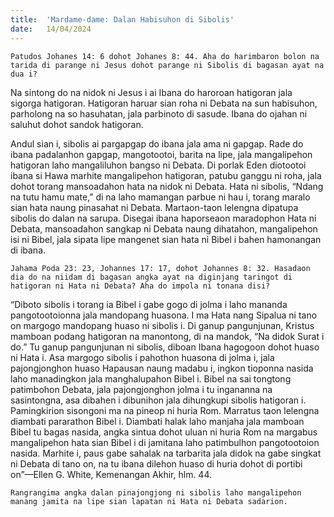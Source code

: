 ```yaml
---
title:  'Mardame-dame: Dalan Habisuhon di Sibolis'
date:   14/04/2024
---
```


`Patudos Johanes 14: 6 dohot Johanes 8: 44. Aha do harimbaron bolon na tarida di parange ni Jesus dohot parange ni Sibolis di bagasan ayat na dua i?`

Na sintong do na nidok ni Jesus i ai Ibana do haroroan hatigoran jala sigorga hatigoran. Hatigoran haruar sian roha ni Debata na sun habisuhon, parholong na so hasuhatan, jala parbinoto di sasude. Ibana do ojahan ni saluhut dohot sandok hatigoran.

Andul sian i, sibolis ai pargapgap do ibana jala ama ni gapgap. Rade do ibana padalanhon gapgap, mangotootoi, barita na lipe, jala mangalipehon hatigoran laho mangaliluhon bangso ni Debata. Di porlak Eden diotootoi ibana si Hawa marhite mangalipehon hatigoran, patubu ganggu ni roha, jala dohot torang mansoadahon hata na nidok ni Debata. Hata ni sibolis, “Ndang na tutu hamu mate,” di na laho mamangan parbue ni hau i, torang maralo sian hata naung pinasahat ni Debata. Martaon-taon lelengna dipatupa sibolis do dalan na sarupa. Disegai ibana haporseaon maradophon Hata ni Debata, mansoadahon sangkap ni Debata naung dihatahon, mangalipehon isi ni Bibel, jala sipata lipe mangenet sian hata ni Bibel i bahen hamonangan di ibana.

`Jahama Poda 23: 23, Johannes 17: 17, dohot Johannes 8: 32. Hasadaon dia do na niidam di bagasan angka ayat na diginjang taringot di hatigoran ni Hata ni Debata? Aha do impola ni tonana disi?`

“Diboto sibolis i torang ia Bibel i gabe gogo di jolma i laho mananda pangotootoionna jala mandopang huasona. I ma Hata nang Sipalua ni tano on margogo mandopang huaso ni sibolis i. Di ganup pangunjunan, Kristus mamboan podang hatigoran na manontong, di na mandok, “Na didok Surat i do.” Tu ganup pangunjunan ni sibolis, diboan Ibana hagogoon dohot huaso ni Hata i. Asa margogo sibolis i pahothon huasona di jolma i, jala pajongjonghon huaso Hapausan naung madabu i, ingkon tioponna nasida laho manadingkon jala manghalupahon Bibel i. Bibel na sai tongtong patimbohon Debata, jala pajongjonghon jolma i tu ingananna na sasintongna, asa dibahen i dibunihon jala dihungkupi sibolis hatigoran i. Pamingkirion sisongoni ma na pineop ni huria Rom. Marratus taon lelengna diambati pararathon Bibel i. Diambati halak laho manjaha jala mamboan Bibel tu bagas nasida, angka sintua dohot uluan ni huria Rom na margabus mangalipehon hata sian Bibel i di jamitana laho patimbulhon pangotootoion nasida. Marhite i, paus gabe sahalak na tarbarita jala didok na gabe singkat ni Debata di tano on, na tu ibana dilehon huaso di huria dohot di portibi on”—Ellen G. White, Kemenangan Akhir, hlm. 44.

`Rangrangima angka dalan pinajongjong ni sibolis laho mangalipehon manang jamita na lipe sian lapatan ni Hata ni Debata sadarion.`